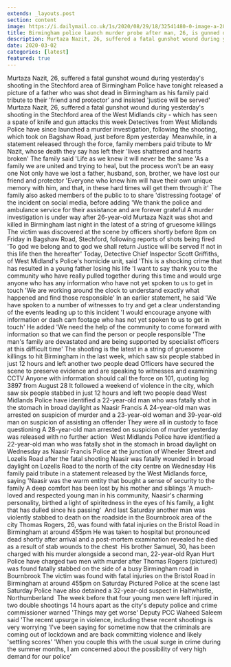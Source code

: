 ```yaml
---
extends: _layouts.post
section: content
image: https://i.dailymail.co.uk/1s/2020/08/29/18/32541480-0-image-a-28_1598721346566.jpg 
title: Birmingham police launch murder probe after man, 26, is gunned down in Stechford 
description: Murtaza Nazit, 26, suffered a fatal gunshot wound during yesterday's shooting in the Stechford area of Birmingham at around 8pm on Friday, August 28 
date: 2020-03-02 
categories: [latest] 
featured: true 
--- 
```

Murtaza Nazit, 26, suffered a fatal gunshot wound during yesterday's shooting in the Stechford area of Birmingham
Police have tonight released a picture of a father who was shot dead in Birmingham as his family paid tribute to their 'friend and protector' and insisted 'justice will be served'
Murtaza Nazit, 26, suffered a fatal gunshot wound during yesterday's shooting in the Stechford area of the West Midlands city - which has seen a spate of knife and gun attacks this week
Detectives from West Midlands Police have since launched a murder investigation, following the shooting, which took on Bagshaw Road, just before 8pm yesterday 
Meanwhile, in a statement released through the force, family members paid tribute to Mr Nazit, whose death they say has left their 'lives shattered and hearts broken'
The family said 'Life as we knew it will never be the same
'As a family we are united and trying to heal, but the process won't be an easy one
Not only have we lost a father, husband, son, brother, we have lost our friend and protector
'Everyone who knew him will have their own unique memory with him, and that, in these hard times will get them through it'
The family also asked members of the public to to share 'distressing footage' of the incident on social media, before adding 'We thank the police and ambulance service for their assistance and are forever grateful
A murder investigation is under way after 26-year-old Murtaza Nazit was shot and killed in Birmingham last night in the latest of a string of gruesome killings
The victim was discovered at the scene by officers shortly before 8pm on Friday in Bagshaw Road, Stechford, following reports of shots being fired
'To god we belong and to god we shall return Justice will be served If not in this life then the hereafter'
Today, Detective Chief Inspector Scott Griffiths, of West Midland's Police's homicide unit, said 'This is a shocking crime that has resulted in a young father losing his life
'I want to say thank you to the community who have really pulled together during this time and would urge anyone who has any information who have not yet spoken to us to get in touch
'We are working around the clock to understand exactly what happened and find those responsible'
In an earlier statement, he said 'We have spoken to a number of witnesses to try and get a clear understanding of the events leading up to this incident
'I would encourage anyone with information or dash cam footage who has not yet spoken to us to get in touch'
He added 'We need the help of the community to come forward with information so that we can find the person or people responsible
'The man's family are devastated and are being supported by specialist officers at this difficult time'
The shooting is the latest in a string of gruesome killings to hit Birmingham in the last week, which saw six people stabbed in just 12 hours and left another two people dead
Officers have secured the scene to preserve evidence and are speaking to witnesses and examining CCTV Anyone with information should call the force on 101, quoting log 3897 from August 28
It followed a weekend of violence in the city, which saw six people stabbed in just 12 hours and left two people dead
West Midlands Police have identified a 22-year-old man who was fatally shot in the stomach in broad daylight as Naasir Francis
A 24-year-old man was arrested on suspicion of murder and a 23-year-old woman and 39-year-old man on suspicion of assisting an offender They were all in custody to face questioning
A 28-year-old man arrested on suspicion of murder yesterday was released with no further action 
West Midlands Police have identified a 22-year-old man who was fatally shot in the stomach in broad daylight on Wednesday as Naasir Francis
Police at the junction of Wheeler Street and Lozells Road after the fatal shooting
Naasir was fatally wounded in broad daylight on Lozells Road to the north of the city centre on Wednesday
His family paid tribute in a statement released by the West Midlands force, saying 'Naasir was the warm entity that bought a sense of security to the family A deep comfort has been lost by his mother and siblings
'A much-loved and respected young man in his community, Naasir's charming personality, birthed a light of spiritedness in the eyes of his family, a light that has dulled since his passing' 
And last Saturday another man was violently stabbed to death on the roadside in the Bournbrook area of the city
Thomas Rogers, 26, was found with fatal injuries on the Bristol Road in Birmingham at around 455pm
He was taken to hospital but pronounced dead shortly after arrival and a post-mortem examination revealed he died as a result of stab wounds to the chest 
His brother Samuel, 30, has been charged with his murder alongside a second man, 22-year-old Ryan Hurt
 Police have charged two men with murder after Thomas Rogers (pictured) was found fatally stabbed on the side of a busy Birmingham road in Bournbrook
The victim was found with fatal injuries on the Bristol Road in Birmingham at around 455pm on Saturday Pictured Police at the scene last Saturday
Police have also detained a 32-year-old suspect in Haltwhistle, Northumberland 
The week before that four young men were left injured in two double shootings 14 hours apart as the city's deputy police and crime commissioner warned 'Things may get worse'
Deputy PCC Waheed Saleem said 'The recent upsurge in violence, including these recent shootings is very worrying
'I've been saying for sometime now that the criminals are coming out of lockdown and are back committing violence and likely 'settling scores'
'When you couple this with the usual surge in crime during the summer months, I am concerned about the possibility of very high demand for our police'